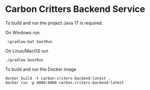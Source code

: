 # Carbon Critters Backend Service

To build and run the project Java 17 is required.

On Windows run

    .\gradlew.bat bootRun

On Linux/MacOS run

    ./gradlew bootRun

To build and run the Docker image

    docker build -t carbon-criters-backend:latest .
    docker run -p 8080:8080 carbon-criters-backend:latest
